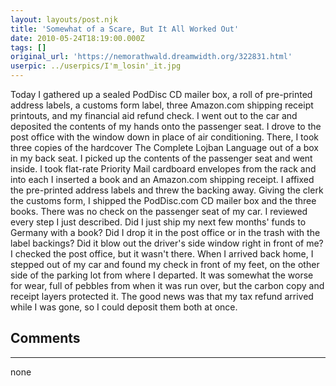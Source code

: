 ```yaml
---
layout: layouts/post.njk
title: 'Somewhat of a Scare, But It All Worked Out'
date: 2010-05-24T18:19:00.000Z
tags: []
original_url: 'https://nemorathwald.dreamwidth.org/322831.html'
userpic: ../userpics/I'm_losin'_it.jpg
---
```

Today I gathered up a sealed PodDisc CD mailer box, a roll of pre-printed address labels, a customs form label, three Amazon.com shipping receipt printouts, and my financial aid refund check. I went out to the car and deposited the contents of my hands onto the passenger seat. I drove to the post office with the window down in place of air conditioning. There, I took three copies of the hardcover The Complete Lojban Language out of a box in my back seat. I picked up the contents of the passenger seat and went inside. I took flat-rate Priority Mail cardboard envelopes from the rack and into each I inserted a book and an Amazon.com shipping receipt. I affixed the pre-printed address labels and threw the backing away. Giving the clerk the customs form, I shipped the PodDisc.com CD mailer box and the three books. There was no check on the passenger seat of my car. I reviewed every step I just described. Did I just ship my next few months' funds to Germany with a book? Did I drop it in the post office or in the trash with the label backings? Did it blow out the driver's side window right in front of me? I checked the post office, but it wasn't there. When I arrived back home, I stepped out of my car and found my check in front of my feet, on the other side of the parking lot from where I departed. It was somewhat the worse for wear, full of pebbles from when it was run over, but the carbon copy and receipt layers protected it. The good news was that my tax refund arrived while I was gone, so I could deposit them both at once.

## Comments

---

none
